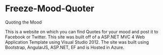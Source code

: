 # Freeze-Mood-Quoter
Quoting the Mood

This is a website on which you can find Quotes for your mood and post it to Facebook or Twitter. This site was built off of a ASP.NET MVC 4 Web Application Template using Visual Studio 2012. The site was built using Bootstrap, AngularJS, ASP.NET, EF and is Hosted in Azure.
